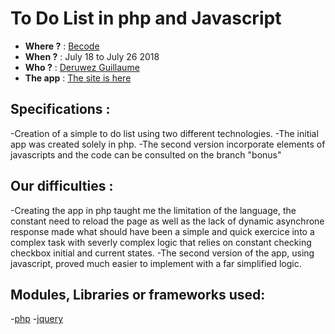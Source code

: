 # To Do List in php and Javascript
- **Where ?** : [Becode](https://www.becode.org/)
- **When ?** : July 18 to July 26 2018
- **Who ?** : [Deruwez Guillaume](https://github.com/gderuwez)
- **The app** : [The site is here](https://vast-tor-31473.herokuapp.com/)

## Specifications :
-Creation of a simple to do list using two different technologies.
-The initial app was created solely in php.
-The second version incorporate elements of javascripts and the code can be consulted on the branch "bonus"

## Our difficulties :
-Creating the app in php taught me the limitation of the language, the constant need to reload the page as well as the lack of dynamic asynchrone response made what should have been a simple and quick exercice into a complex task with severly complex logic that relies on constant checking checkbox initial and current states.
-The second version of the app, using javascript, proved much easier to implement with a far simplified logic.

## Modules, Libraries or frameworks used:
-[php](http://php.net/)
-[jquery](https://jquery.com/)
